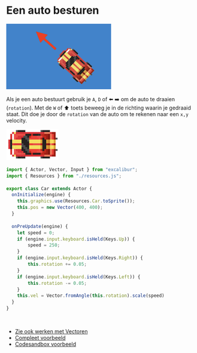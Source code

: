 # Een auto besturen

![draaien](../images/carangle.png)

Als je een auto bestuurt gebruik je `A`, `D` of ⬅️ ➡️ om de auto te draaien (`rotation`). Met de `W` of ⬆️ toets beweeg je in de richting waarin je gedraaid staat. Dit doe je door de `rotation` van de auto om te rekenen naar een `x,y` velocity.

![car](../images/car.png)


```javascript
import { Actor, Vector, Input } from "excalibur";
import { Resources } from "./resources.js";

export class Car extends Actor {
  onInitialize(engine) {
    this.graphics.use(Resources.Car.toSprite());
    this.pos = new Vector(400, 400);
  }

  onPreUpdate(engine) {
    let speed = 0;
    if (engine.input.keyboard.isHeld(Keys.Up)) {
        speed = 250;
    }
    if (engine.input.keyboard.isHeld(Keys.Right)) {
        this.rotation += 0.05;
    }
    if (engine.input.keyboard.isHeld(Keys.Left)) {
        this.rotation -= 0.05;
    }
    this.vel = Vector.fromAngle(this.rotation).scale(speed)
  }
}
```
<br>

- [Zie ook werken met Vectoren](./vector.md)
- [Compleet voorbeeld](./movedirection.md)
- [Codesandbox voorbeeld](https://codesandbox.io/p/sandbox/excalibur-move-direction-yr22q8)

